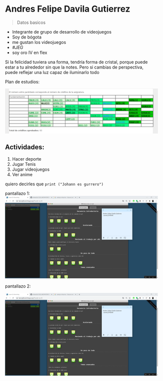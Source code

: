 # Andres Felipe Davila Gutierrez 
> Datos basicos 
- Integrante de grupo de desarrollo de videojuegos 
- Soy de bógota 
- me gustan los videojuegos
- *#JEG*
- soy oro IV en flex

Si la felicidad tuviera una forma, tendría forma de cristal, porque puede estar a tu alrededor 
sin que la notes. Pero si cambias de perspectiva,\
puede reflejar una luz capaz de iluminarlo todo

Plan de estudios:

![](https://github.com/AndresDa1302/LABORATORIO1-CVDS2/blob/master/Andres%20felipe%20Davila/plan%20de%20estudios.PNG)

## Actividades:
1. Hacer deporte 
2. Jugar Tenis
3. Jugar videojuegos
4. Ver anime

quiero decirles que `print ("Johann es gurrero")`

pantallazo 1:
![](https://github.com/AndresDa1302/LABORATORIO1-CVDS2/blob/master/Andres%20felipe%20Davila/git%20learn%20principal.PNG)


pantallazo 2:

![](https://github.com/AndresDa1302/LABORATORIO1-CVDS2/blob/master/Andres%20felipe%20Davila/git%20learn%20principal.PNG)
